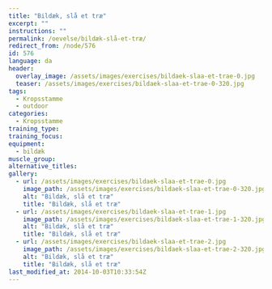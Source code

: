 ```yaml
---
title: "Bildæk, slå et træ"
excerpt: ""
instructions: ""
permalink: /oevelse/bildæk-slå-et-træ/
redirect_from: /node/576
id: 576
language: da
header:
  overlay_image: /assets/images/exercises/bildaek-slaa-et-trae-0.jpg
  teaser: /assets/images/exercises/bildaek-slaa-et-trae-0-320.jpg
tags:
  - Kropsstamme
  - outdoor
categories:
  - Kropsstamme
training_type: 
training_focus: 
equipment:
  - bildæk
muscle_group:
alternative_titles:
gallery:
  - url: /assets/images/exercises/bildaek-slaa-et-trae-0.jpg
    image_path: /assets/images/exercises/bildaek-slaa-et-trae-0-320.jpg
    alt: "Bildæk, slå et træ"
    title: "Bildæk, slå et træ"
  - url: /assets/images/exercises/bildaek-slaa-et-trae-1.jpg
    image_path: /assets/images/exercises/bildaek-slaa-et-trae-1-320.jpg
    alt: "Bildæk, slå et træ"
    title: "Bildæk, slå et træ"
  - url: /assets/images/exercises/bildaek-slaa-et-trae-2.jpg
    image_path: /assets/images/exercises/bildaek-slaa-et-trae-2-320.jpg
    alt: "Bildæk, slå et træ"
    title: "Bildæk, slå et træ"
last_modified_at: 2014-10-03T10:33:54Z
---
```



